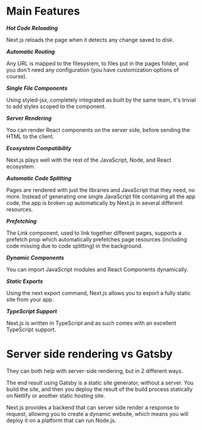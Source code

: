 # Main Features

___Hot Code Reloading___

Next.js reloads the page when it detects any change saved to disk.

___Automatic Routing___

Any URL is mapped to the filesystem, to files put in the pages folder, and you don't need any configuration (you have customization options of course).

___Single File Components___

Using styled-jsx, completely integrated as built by the same team, it's trivial to add styles scoped to the component.

___Server Rendering___

You can render React components on the server side, before sending the HTML to the client.

___Ecosystem Compatibility___

Next.js plays well with the rest of the JavaScript, Node, and React ecosystem.

___Automatic Code Splitting___

Pages are rendered with just the libraries and JavaScript that they need, no more. Instead of generating one single JavaScript file containing all the app code, the app is broken up automatically by Next.js in several different resources.

___Prefetching___

The Link component, used to link together different pages, supports a prefetch prop which automatically prefetches page resources (including code missing due to code splitting) in the background.

___Dynamic Components___

You can import JavaScript modules and React Components dynamically.

___Static Exports___

Using the next export command, Next.js allows you to export a fully static site from your app.

___TypeScript Support___

Next.js is written in TypeScript and as such comes with an excellent TypeScript support.

# Server side rendering vs Gatsby

They can both help with server-side rendering, but in 2 different ways.

The end result using Gatsby is a static site generator, without a server. You build the site, and then you deploy the result of the build process statically on Netlify or another static hosting site.

Next.js provides a backend that can server side render a response to request, allowing you to create a dynamic website, which means you will deploy it on a platform that can run Node.js.


